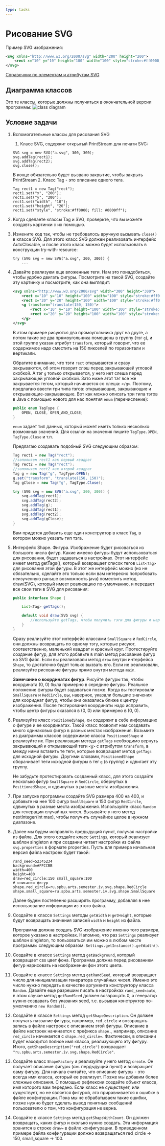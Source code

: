 ```yaml
---
type: tasks
---
```


# Рисование SVG

Пример SVG изображения:
```svg
<svg xmlns="http://www.w3.org/2000/svg" width="200" height="200">
    <rect x="10" y="10" height="100" width="100" style="stroke:#ff0000; fill: #0000ff"/>
</svg>
```

[Справочник по элементам и атрибутам SVG](https://developer.mozilla.org/ru/docs/Web/SVG)

## Диаграмма классов
Это те классы, которые должны получиться в окончательной версии программы:
![class diagram](SVG-class-diagram.png)

## Условие задачи

1. Вспомогательные классы для рисования
SVG
    1. Класс SVG, содержит открытый
    PrintStream для печати SVG:
    ```
    SVG svg = new SVG("a.svg", 300, 300);
    svg.addTag(rect1);
    svg.addTag(rect2);
    svg.close();
    ```
    В конце обязательно будет вызвано закрытие, чтобы закрыть PrintStream
    2. Класс Tag - это описание одного тега.
    ```
    Tag rect1 = new Tag("rect");
    rect1.set("x", "200");
    rect1.set("y", "200");
    rect1.set("width", "10");
    rect1.set("height", "20");
    rect1.set("style", "stroke:#ff0000; fill: #0000ff");
    ```
1. Когда сделаете классы Tag и SVG, проверьте, что вы можете создавть картинки с их помощью.
1. Измените код так, чтобы не требовалось вручную вызывать `close()` в классе SVG. Для этого класс SVG должен реализовать интерфейс
AutoClosable, и после этого класс можно будет использовать в конструкции try-with-resource:
    ```
    try (SVG svg = new SVG("a.svg", 300, 300)) {
        ...
    ```
1. Давайте реализуем еще вложенные теги. Нам это понадобиться, чтобы удобно двигать фигуры. Посмотрите на такой SVG, создайте эту
картинку и посмотрите, как она выглядит:
    ```svg
    <svg xmlns="http://www.w3.org/2000/svg" width="300" height="300">
        <rect x="10" y="10" height="100" width="100" style="stroke:#ff0000; fill: #0000ff"/>
        <rect x="20" y="20" height="100" width="100" style="stroke:#ff0000; fill: #00ff00"/>
        <g transform="translate(150, 150)">
            <rect x="10" y="10" height="100" width="100" style="stroke:#ff0000; fill: #0000ff"/>
            <rect x="20" y="20" height="100" width="100" style="stroke:#ff0000; fill: #00ff00"/>
        </g>
    </svg>
    ```
    
    В этом примере рисуются два прямоугольника друг на друге, а потом такие же два прямоугольника помещены в группу (тэг `g`),
    и этой группе указан атрибут `transform`, который говорит, что ее содержимое надо сместить на 150 пикселей по горизонтали
    и вертикали.
    
    Обратите внимание, что тэги `rect` открываются и сразу закрываются, об этом говорит слэш перед закрывающей угловой скобкой.
    А тэг `g` только открывается, у него нет слеша перед закрывающей угловой скобкой. Зато ниже этот тэг все же закрывается тегом,
    который начинается со слеша: `</g>`. Поэтому, предлагаю ввести три типа тэгов: открывающие, закрывающие и открывающие-закрывающие.
    Вот как можно описать три типа тэгов в Java с помощью нового для нас понятия `enum` (перечисление):
    
    ```java
    public enum TagType {
        OPEN, CLOSE, OPEN_AND_CLOSE;
    }
    ```
    
    `enum` задает тип данных, который может иметь только несколько возможных значений. Для ссылки на значения пишите `TagType.OPEN`,
    `TagType.Close` и т.п.
    
    Предлагаю создавать подобный SVG следующим образом:
    ```java
    Tag rect1 = new Tag("rect");
    //заполняем rect1 как первый квадрат
    Tag rect2 = new Tag("rect");
    //заполняем rect2 как второй квадрат
    Tag g = new Tag("g", TagType.OPEN);
    g.set("transform", "translate(150, 150)");
    Tag gClose = new Tag("g", TagType.Close);
    
    try (SVG svg = new SVG("a.svg", 300, 300)) {
        svg.addTag(rect1);
        svg.addTag(rect2);
        svg.addTag(g);
        svg.addTag(rect1);
        svg.addTag(rect2);
        svg.addTag(gClose);
    }
    ```
    
    Вам придется добавить еще один конструктор в класс `Tag`, в котором можно указать тип тэга.
    
1. Интерфейс Shape. Фигура. Изображение будет рисоваться из большого числа фигур. Какие имеено фигуры будут использоваться для рисования, будет задаваться в настройках. Этот интерфейс имеет метод getTags(), который возвращает список тегов `List<Tag>` для рисования этой фигуры. В этот же интерфейс можно (но не обязательно, сделайте это только если вам интересно попробовать неизученную раньше возможность java) поместить метод draw(SVG), который имеет реализацию по-умолчанию, и передает все свои теги в SVG для рисования:
    ```java
    public interface Shape {

        List<Tag> getTags();

        default void draw(SVG svg) {
            //используйте getTags, чтобы получить тэги для фигуры и нарисовать их на svg.
        }
    }
    ```
    Сразу реализуйте этот интерфейс классами `SmallSquare` и `RedCircle`, они должны возвращать по одному тэгу, которые рисуют, соответственно, маленький квадрат и красный круг. Протестируйте создание фигур, для этого добавьте в main метод рисование фигур на SVG файл. Если вы реализовали метод `draw` внутри интерфейса `Shape`, то достаточно будет только вызвать его. Если не реализовали, реализуйте рисование фигуры прямо внутри метода `main`.

    **Замечание о координатах фигур**. Рисуйте фигуры так, чтобы координата (0, 0) была примерно в середине фигуры. Реальное положение фигуры будет задаваться позже. Когда вы тестировали `SmallSquare` и `RedCircle`, вы, наверное, указали большие значения для коориднат фигур, чтобы они оказались ближе к центру изображения. После тестирования координаты надо исправить, чтобы центр фигуры оказался в (0, 0) или примерно в (0, 0).

1. Реализуйте класс `PositionedShape`, он содержит в себе информацию о фигуре и ее координатах. Такой класс позволит нам создавать много одинаковых фигур в разных местах изображения. Возьмите из диаграммы классов содержимое класса `PositionedShape` и реализуйте их. При реализации метода `getTags` необходимо вернуть закрывающий и открывающий теги `<g>` c атрибутом `transform`, а между ними вставить те теги, которые возвращает метод `getTags` для исходной фигуры. Другими словами, `PositionedShape` оборачивает теги исходной фигуры в тег `g` (в группу) и сдвигает эту группу.

    Не забудьте протестировать созданный класс, для этого создайте несколько фигур `SmallSquare` и `RedCircle`, обернутых в `PositionedShape`, и сдвинутых в разные места изображения.

1. При запуске программы создайте SVG размера 400 на 400, и добавьте на нее 100 фигур `SmallSquare` и 150 фигур `RedCircle`,  сдвинутых в разные места изображения. Используйте класс `Random` для генерации случайных чисел. Вызывайте у него метод nextInteger(int max), чтобы получить случайное целое в нужном диапазоне.

1. Далее мы будем исправлять предыдущий пункт, получая настройки из файла. Для этого создайте класс `Settings`, который реализует шаблон singleton и при создании читает настройки из файла `svg.properties` в формате properties.
Пусть для примера начальная версия файла настроек будет такой:

    ```
    rand_seed=52345234
    background=#FFCCBB
    width=400
    height=400
    draw=red_circle:150 small_square:100
    # описания фигур
    shape.red_circle=ru.spbu.arts.semester.iv.svg.shape.RedCircle
    shape.small_square=ru.spbu.arts.semester.iv.svg.shape.SmallSquare
    ```
    
    Далее будем постепенно расширять программу, добавляя в нее использование информации из этого файла.
    
1. Создайте в классе `Settings` методы `getWidth` и `getHeight`, которые будут возвращать значения записей `width` и `height` из файла.

    Программа должна создать SVG изображение именно того размера, которое указано в настройках. Напомню, что раз `Settings` реализует
    шаблон singleton, то пользоваться им можно в любом месте программы следующим образом: `Settings.getInstance().getWidth()`.
    
1. Создайте в классе `Settings` метод `getBackground`, который возвращает css цвет фона. Программа должна перед рисованием фигур нарисовать на изображении фон этого цвета.

1. Создайте в классе `Settings` метод `getRandSeed`, который возвращает число для инициализации генератора случайных чисел. Именно
это число нужно передать в качестве аргумента конструктору класса `Random`. Давайте еще разрешим писать в настройках `rand_seed=auto`,
в этом случае метод `getRandSeed` должен возвращать 0, а генератор нужно создавать без указания seed, т.е. вызывая конструктор по-умолчанию `new Random()`.

1. Создайте в классе `Settings` метод `getShapeDescription`. Он должен получать название фигуры, например, `red_circle` и возвращать запись в файле настроек с описанием этой фигуры. Описание в файле настроек начинается с префикса `shape.`, например, описание `red_circle` начинается с `shape.red_circle=`. Фактически, в описании будет находится полное имя класса, реализующего эту фигуру. Итого, `getShapeDescription("red_circle")` возвращает `"ru.spbu.arts.semester.iv.svg.shape.RedCircle"`.

1. Создайте класс `ShapeFactory` и реализуйте у него метод `create`. Он получает описание фигуры (см. пердыдущий пункт) и возвращает саму фигуру. Для начала считайте, что описание фигуры - это всегда имя класса, который ее реализует. Позже мы добавим более сложные описания. С помощью рефлексии создайте объект класса, имя которого вам передано. Если класс не существует, или существует, но не является фигурой, это приравнивается к ошибке в файле конфигурации. Пока мы не обрабатываем такие ошибки, позже нужно будет сделать вывод понятных сообщений пользователю о том, что конфигурация не верна.

1. Создайте в классе `Settings` метод `getShapsWithCount`. Он должен возвращать, каких фигур и сколько нужно создать. Эта информация хранится в строке `draw=` в файле конфигурации. В приведенном примере файла конфигурации должно возвращаться red_circle -> 150, small_square -> 100.
    
    
    
